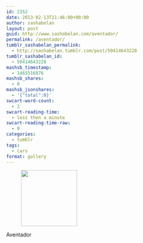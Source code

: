 ```yaml
---
id: 2352
date: 2013-02-13T11:46:00+00:00
author: sashabelan
layout: post
guid: http://www.sashabelan.com/aventador/
permalink: /aventador/
tumblr_sashabelan_permalink:
  - http://sashabelan.tumblr.com/post/50414643228
tumblr_sashabelan_id:
  - 50414643228
mashsb_timestamp:
  - 1465516876
mashsb_shares:
  - 0
mashsb_jsonshares:
  - '{"total":0}'
swcart-word-count:
  - 2
swcart-reading-time:
  - less then a minute
swcart-reading-time-raw:
  - 0
categories:
  - tumblr
tags:
  - cars
format: gallery
---
```

<div id='gallery-248' class='gallery galleryid-2352 gallery-columns-3 gallery-size-thumbnail'>
  <figure class='gallery-item'> 
  
  <div class='gallery-icon portrait'>
    <a href='http://www.sashabelan.ru/aventador/attachment/2353/'><img width="150" height="150" src="http://www.sashabelan.ru/wp-content/uploads/2013/02/tumblr_mmse0xB13a1qarj97o1_500-150x150.jpg" class="attachment-thumbnail size-thumbnail" alt="" /></a>
  </div></figure>
</div>

Aventador